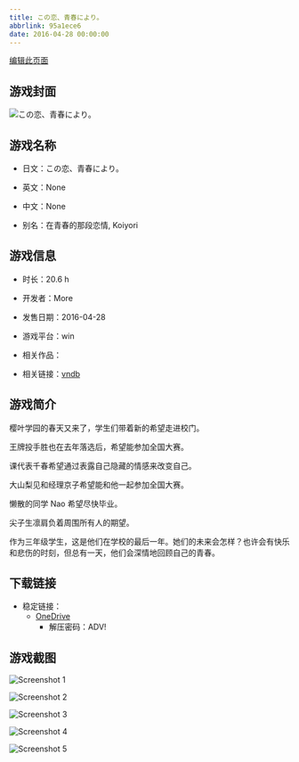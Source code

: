 ```yaml
---
title: この恋、青春により。
abbrlink: 95a1ece6
date: 2016-04-28 00:00:00
---
```

[编辑此页面](https://github.com/ACG-3/ADV3-source/blob/main/source/_posts/games/%E3%81%93%E3%81%AE%E6%81%8B%E3%80%81%E9%9D%92%E6%98%A5%E3%81%AB%E3%82%88%E3%82%8A%E3%80%82.md)

## 游戏封面

![この恋、青春により。](https://pan.timero.xyz/onedrive/img_lib_001/%E3%81%93%E3%81%AE%E6%81%8B%E3%80%81%E9%9D%92%E6%98%A5%E3%81%AB%E3%82%88%E3%82%8A%E3%80%82_cover.avif)


## 游戏名称

- 日文：この恋、青春により。
- 英文：None
- 中文：None

- 别名：在青春的那段恋情, Koiyori


## 游戏信息

- 时长：20.6 h
- 开发者：More
- 发售日期：2016-04-28
- 游戏平台：win
- 相关作品：

- 相关链接：[vndb](https://vndb.org/v18115)


## 游戏简介

樱叶学园的春天又来了，学生们带着新的希望走进校门。

王牌投手胜也在去年落选后，希望能参加全国大赛。

课代表千春希望通过表露自己隐藏的情感来改变自己。

大山梨见和经理京子希望能和他一起参加全国大赛。

懒散的同学 Nao 希望尽快毕业。

尖子生凛肩负着周围所有人的期望。

作为三年级学生，这是他们在学校的最后一年。她们的未来会怎样？也许会有快乐和悲伤的时刻，但总有一天，他们会深情地回顾自己的青春。




## 下载链接

- 稳定链接：
    - [OneDrive](https://pan.timero.xyz/onedrive/adv_lib_001/%E3%81%93%E3%81%AE%E6%81%8B%E3%80%81%E9%9D%92%E6%98%A5%E3%81%AB%E3%82%88%E3%82%8A%E3%80%82)
        - 解压密码：ADV!



## 游戏截图


![Screenshot 1](https://pan.timero.xyz/onedrive/img_lib_001/%E3%81%93%E3%81%AE%E6%81%8B%E3%80%81%E9%9D%92%E6%98%A5%E3%81%AB%E3%82%88%E3%82%8A%E3%80%82_Screenshot_1.avif)

![Screenshot 2](https://pan.timero.xyz/onedrive/img_lib_001/%E3%81%93%E3%81%AE%E6%81%8B%E3%80%81%E9%9D%92%E6%98%A5%E3%81%AB%E3%82%88%E3%82%8A%E3%80%82_Screenshot_2.avif)

![Screenshot 3](https://pan.timero.xyz/onedrive/img_lib_001/%E3%81%93%E3%81%AE%E6%81%8B%E3%80%81%E9%9D%92%E6%98%A5%E3%81%AB%E3%82%88%E3%82%8A%E3%80%82_Screenshot_3.avif)

![Screenshot 4](https://pan.timero.xyz/onedrive/img_lib_001/%E3%81%93%E3%81%AE%E6%81%8B%E3%80%81%E9%9D%92%E6%98%A5%E3%81%AB%E3%82%88%E3%82%8A%E3%80%82_Screenshot_4.avif)

![Screenshot 5](https://pan.timero.xyz/onedrive/img_lib_001/%E3%81%93%E3%81%AE%E6%81%8B%E3%80%81%E9%9D%92%E6%98%A5%E3%81%AB%E3%82%88%E3%82%8A%E3%80%82_Screenshot_5.avif)

